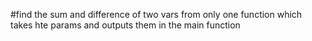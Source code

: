 #find the sum and difference of two vars from only one function which takes hte params and outputs them in the main function

